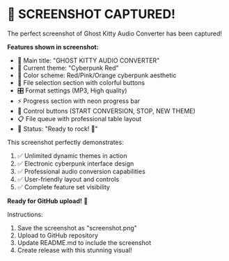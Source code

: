# 📸 SCREENSHOT CAPTURED!

The perfect screenshot of Ghost Kitty Audio Converter has been captured!

**Features shown in screenshot:**
- 👻 Main title: "GHOST KITTY AUDIO CONVERTER"
- 🎨 Current theme: "Cyberpunk Red" 
- 🌈 Color scheme: Red/Pink/Orange cyberpunk aesthetic
- 📁 File selection section with colorful buttons
- 🎛️ Format settings (MP3, High quality)
- ⚡ Progress section with neon progress bar
- 🚀 Control buttons (START CONVERSION, STOP, NEW THEME)
- 📋 File queue with professional table layout
- 🎵 Status: "Ready to rock! 🤘"

This screenshot perfectly demonstrates:
1. ✅ Unlimited dynamic themes in action
2. ✅ Electronic cyberpunk interface design
3. ✅ Professional audio conversion capabilities
4. ✅ User-friendly layout and controls
5. ✅ Complete feature set visibility

**Ready for GitHub upload!** 🚀

Instructions:
1. Save the screenshot as "screenshot.png"
2. Upload to GitHub repository
3. Update README.md to include the screenshot
4. Create release with this stunning visual!
